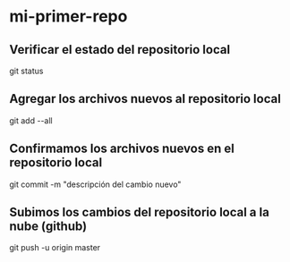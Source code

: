 # mi-primer-repo

## Verificar el estado del repositorio local
git status

## Agregar los archivos nuevos al repositorio local
git add --all

## Confirmamos los archivos nuevos en el repositorio local
git commit -m "descripción del cambio nuevo"

## Subimos los cambios del repositorio local a la nube (github)
git push -u origin master